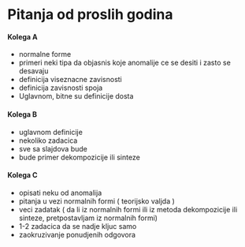 # Pitanja od proslih godina


#### Kolega A

  - normalne forme
  - primeri neki tipa da objasnis koje anomalije ce se desiti i zasto se desavaju
  - definicija viseznacne zavisnosti
  - definicija zavisnosti spoja
  - Uglavnom, bitne su definicije dosta

  
#### Kolega B

  - uglavnom definicije
  - nekoliko zadacica
  - sve sa slajdova bude
  - bude primer dekompozicije ili sinteze
  
#### Kolega C

  - opisati neku od anomalija 
  - pitanja u vezi normalnih formi ( teorijsko valjda )
  - veci zadatak ( da li iz normalnih formi ili iz metoda dekompozicije ili sinteze, pretpostavljam iz normalnih formi)
  - 1-2 zadacica da se nadje kljuc samo
  - zaokruzivanje ponudjenih odgovora
